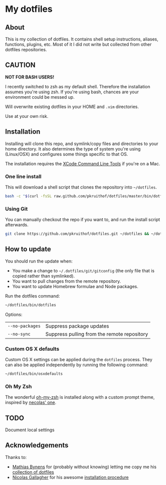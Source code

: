 # My dotfiles

## About
This is my collection of dotfiles. It contains shell setup instructions, aliases, functions, plugins, etc. Most of it I did not write but collected from other dotfiles repositories.

## CAUTION
**NOT FOR BASH USERS!**

I recently switched to zsh as my default shell. Therefore the installation assumes you're using zsh. If you're using bash, chances are your environment could be messed up.

Will overwrite existing dotfiles in your HOME and `.vim` directories. 

Use at your own risk.


## Installation

Installing will clone this repo, and symlink/copy files and directories to your home directory. It also determines the type of system you're using (Linux/OSX) and configures some things specific to that OS.

The installation requires the [XCode Command Line
Tools](https://developer.apple.com/downloads) if you're on a Mac. 

### One line install
This will download a shell script that clones the repository into `~/dotfiles`.

```bash
bash -c "$(curl -fsSL raw.github.com/pkruithof/dotfiles/master/bin/dotfiles)"
```

### Using Git
You can manually checkout the repo if you want to, and run the install script afterwards.

```bash
git clone https://github.com/pkruithof/dotfiles.git ~/dotfiles && ~/dotfiles/bin/dotfiles
```

## How to update
You should run the update when:

* You make a change to `~/.dotfiles/git/gitconfig` (the only file that is copied rather than symlinked).
* You want to pull changes from the remote repository.
* You want to update Homebrew formulae and Node packages.

Run the dotfiles command:

```bash
~/dotfiles/bin/dotfiles
```

Options:

<table>
    <tr>
        <td><code>--no-packages</code></td>
        <td>Suppress package updates</td>
    </tr>
    <tr>
        <td><code>--no-sync</code></td>
        <td>Suppress pulling from the remote repository</td>
    </tr>
</table>

### Custom OS X defaults
Custom OS X settings can be applied during the `dotfiles` process. They can also be applied independently by running the following command:

```bash
~/dotfiles/bin/osxdefaults
```

### Oh My Zsh
The wonderful [oh-my-zsh](https://github.com/robbyrussell/oh-my-zsh) is installed along with a custom prompt theme, inspired by [necolas' one](https://github.com/necolas/dotfiles/blob/master/README.md#custom-bash-prompt).

## TODO
Document local settings

## Acknowledgements
Thanks to:

* [Mathias Bynens](http://mathiasbynens.be) for (probably without knowing) letting me copy me his [collection of dotfiles](https://github.com/mathiasbynens/dotfiles)
* [Nicolas Gallagher](http://nicolasgallagher.com) for his awesome [installation procedure](https://github.com/necolas/dotfiles/)
